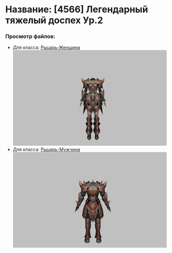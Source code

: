 # Название: [4566] Легендарный тяжелый доспех Ур.2

### Просмотр файлов:
- Для класса: [Рыцарь-Женщина](Рыцарь-Женщина)
![p010020.png](Рыцарь-Женщина/p010020.png)
- Для класса: [Рыцарь-Мужчина](Рыцарь-Мужчина)
![p000020.png](Рыцарь-Мужчина/p000020.png)
